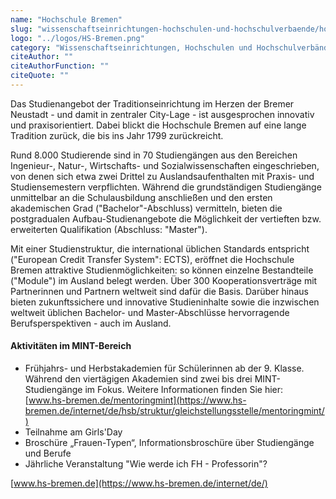 ```yaml
---
name: "Hochschule Bremen"
slug: "wissenschaftseinrichtungen-hochschulen-und-hochschulverbaende/hochschule-bremen"
logo: "../logos/HS-Bremen.png"
category: "Wissenschaftseinrichtungen, Hochschulen und Hochschulverbände"
citeAuthor: ""
citeAuthorFunction: ""
citeQuote: ""
---
```


Das Studienangebot der Traditionseinrichtung im Herzen der Bremer Neustadt - und damit in zentraler City-Lage - ist ausgesprochen innovativ und praxisorientiert. Dabei blickt die Hochschule Bremen auf eine lange Tradition zurück, die bis ins Jahr 1799 zurückreicht.

Rund 8.000 Studierende sind in 70 Studiengängen aus den Bereichen Ingenieur-, Natur-, Wirtschafts- und Sozialwissenschaften eingeschrieben, von denen sich etwa zwei Drittel zu Auslandsaufenthalten mit Praxis- und Studiensemestern verpflichten. Während die grundständigen Studiengänge unmittelbar an die Schulausbildung anschließen und den ersten akademischen Grad ("Bachelor"-Abschluss) vermitteln, bieten die postgradualen Aufbau-Studienangebote die Möglichkeit der vertieften bzw. erweiterten Qualifikation (Abschluss: "Master").

Mit einer Studienstruktur, die international üblichen Standards entspricht ("European Credit Transfer System": ECTS), eröffnet die Hochschule Bremen attraktive Studienmöglichkeiten: so können einzelne Bestandteile ("Module") im Ausland belegt werden. Über 300 Kooperationsverträge mit Partnerinnen und Partnern weltweit sind dafür die Basis. Darüber hinaus bieten zukunftssichere und innovative Studieninhalte sowie die inzwischen weltweit üblichen Bachelor- und Master-Abschlüsse hervorragende Berufsperspektiven - auch im Ausland.

#### Aktivitäten im MINT-Bereich

- Frühjahrs- und Herbstakademien für Schülerinnen ab der 9. Klasse. Während den viertägigen Akademien sind zwei bis drei MINT-Studiengänge im Fokus. Weitere Informationen finden Sie hier: [www.hs-bremen.de/mentoringmint](https://www.hs-bremen.de/internet/de/hsb/struktur/gleichstellungsstelle/mentoringmint/)
- Teilnahme am Girls'Day
- Broschüre „Frauen-Typen“, Informationsbroschüre über Studiengänge und Berufe
- Jährliche Veranstaltung "Wie werde ich FH - Professorin"?

[www.hs-bremen.de](https://www.hs-bremen.de/internet/de/)

